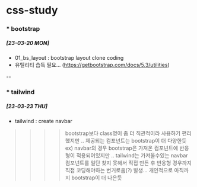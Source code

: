 # css-study

### *    bootstrap

##### [23-03-20 MON]
-   01_bs_layout : bootstrap layout clone coding
-   유틸리티 습득 필요... (https://getbootstrap.com/docs/5.3/utilities)



--



### *    tailwind

##### [23-03-23 THU]
-   tailwind : create navbar  
>>>> bootstrap보다 class명이 좀 더 직관적이라 사용하기 편리했지만 .. 제공되는 컴포넌트는 bootstrap이 더 다양한듯
ex) navbar의 경우 bootstrap은 가져온 컴포넌트에 반응형이 적용되어있지만 .. tailwind는 가져올수있는 navbar 컴포넌트를 일단 찾지 못해서 직접 만든 후 반응형 경우까지 직접 코딩해야하는 번거로움(?) 발생... 개인적으로 아직까지 bootstrap이 더 나은듯
